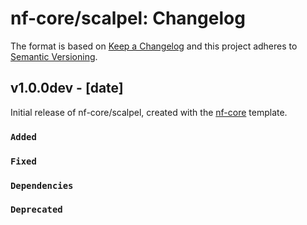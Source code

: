 # nf-core/scalpel: Changelog

The format is based on [Keep a Changelog](https://keepachangelog.com/en/1.0.0/)
and this project adheres to [Semantic Versioning](https://semver.org/spec/v2.0.0.html).

## v1.0.0dev - [date]

Initial release of nf-core/scalpel, created with the [nf-core](https://nf-co.re/) template.

### `Added`

### `Fixed`

### `Dependencies`

### `Deprecated`
